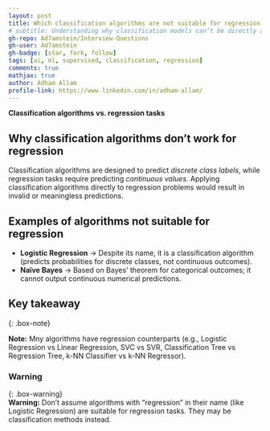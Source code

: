 ```yaml
--- 
layout: post
title: Which classification algorithms are not suitable for regression tasks?
# subtitle: Understanding why classification models can’t be directly applied to regression problems
gh-repo: Ad7amstein/Interview-Questions
gh-user: Ad7amstein
gh-badge: [star, fork, follow]
tags: [ai, ml, supervised, classification, regression]
comments: true
mathjax: true
author: Adham Allam
profile-link: https://www.linkedin.com/in/adham-allam/
--- 
```


**Classification algorithms vs. regression tasks**  

## Why classification algorithms don’t work for regression  

Classification algorithms are designed to predict *discrete class labels*, while regression tasks require predicting *continuous values*. Applying classification algorithms directly to regression problems would result in invalid or meaningless predictions.

## Examples of algorithms not suitable for regression

- **Logistic Regression** → Despite its name, it is a classification algorithm (predicts probabilities for discrete classes, not continuous outcomes).  
- **Naïve Bayes** → Based on Bayes’ theorem for categorical outcomes; it cannot output continuous numerical predictions.  

## Key takeaway  

{: .box-note}  

**Note:** Mny algorithms have regression counterparts (e.g., Logistic Regression vs Linear Regression, SVC vs SVR, Classification Tree vs Regression Tree, k-NN Classifier vs k-NN Regressor).

### Warning  

{: .box-warning}  
**Warning:** Don’t assume algorithms with “regression” in their name (like Logistic Regression) are suitable for regression tasks. They may be classification methods instead.
